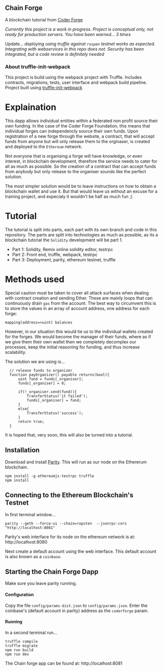 ## Chain Forge

A blockchain tutorial from [Coder Forge](http://coderforge.io)

*Currently this project is a work in progress.*
*Project is conceptual only, not ready for production servers.*
*You have been warned... 3 times*

Update...
*deploying using truffle against `rospen` testnet works as expected. Integrating
with webservices in this repo does not. Security has been integrated, but a
code review is definitely needed*

### About truffle-init-webpack

This project is build using the webpack project with Truffle. Includes contracts, migrations, tests, user interface and webpack build pipeline.
Project built using [truffle-init-webpack](https://github.com/trufflesuite/truffle-init-webpack)

# Explaination

This dapp allows individual entities within a federated non profit source their
own funding. In the case of the Coder Forge Foundation, this means that
individual forges can independencly source their own funds. Upon registration
of a new forge through the website, a contract, that will accept funds from
anyone but will only release them to the orginaser, is created and deployed to
the `Ethereum` network.

Not everyone that is organising a forge will have knowledge, or even interest,
in blockchain development, therefore the service needs to cater for all as much
as possible. So the creation of a contract that can accept funds from anybody
but only release to the organiser sounds like the perfect solution.

The most simpler solution would be to leave instructions on how to obtain a
blockchain wallet and use it. But that would leave us without an excuse for a
training project, and expecialy it wouldn't be half as much fun ;)

# Tutorial

The tutorial is split into parts, each part with its own branch and code in this
repository. The parts are split into technologies as much as possible, as its
a blockchain tutorial the `Solidity` development will be part 1.

 - Part 1: Solidity, Remix online solidity editor, testrpc
 - Part 2: Front end, truffle, webpack, testrpc
 - Part 3: Deployment, parity, ethereum testnet, truffle

# Methods used

Special caution must be taken to cover all attack surfaces when dealing with
contract creation and sending Ether. These are mainly loops that can
continuously drain `gas` from the account. The best way to circumvent this is
to store the values in an array of account address, one address for each forge:

```solidity
mapping(address=>uint) balances
```

However, in our situation this would tie us to the individual wallets created
for the forges. We would become the manager of their funds, where as if we give
them their own wallet then we completely decomplex our processes, keep the
initial reasoning for funding, and thus increase scalability.

The solution we are using is...

```solidity
  // release funds to organizer
  function payOrganizer() payable returns(bool){
      uint fund = funds[_organiser];
      funds[_organiser] = 0;

      if(!_organiser.send(fund)){
          TransferStatus('it failed');
          funds[_organiser] = fund;
      }
      else{
          TransferStatus('success');
      }
      return true;
  }
```

It is hoped that, very soon, this will also be turned into a tutorial.

## Installation

Download and install [Parity](https://github.com/paritytech/parity/releases).
This will run as our node on the Ethererum blockchain.

```
npm install -g ethereumjs-testrpc truffle
npm install
```

## Connecting to the Ethereum Blockchain's Testnet

In first terminal window...
```
parity --geth --force-ui --chain=ropsten  --jsonrpc-cors "http://localhost:8081"
```

Parity's web interface for its node on the ethereum network is at:
http://localhost:8080

Next create a default account using the web interface. This default account is
also known as a `coinbase`.

## Starting the Chain Forge Dapp

Make sure you leave parity running.

#### Configuration

Copy the file `config/params-dist.json` to `config/params.json`.
Enter the coinbase's (default account in parity) address as the `coderforge`
param.

#### Running

In a second terminal run...

```
truffle compile
truffle migrate
npm run build
npm run dev
```

The Chain forge app can be found at: http://localhost:8081
